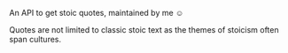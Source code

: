 An API to get stoic quotes, maintained by me ☺️

Quotes are not limited to classic stoic text as the themes of stoicism often span cultures.
